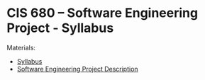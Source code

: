 # CIS 680 – Software Engineering Project - Syllabus

Materials:

* [Syllabus](SYLLABUS.md)
* [Software Engineering Project Description](PROJECT.md)
